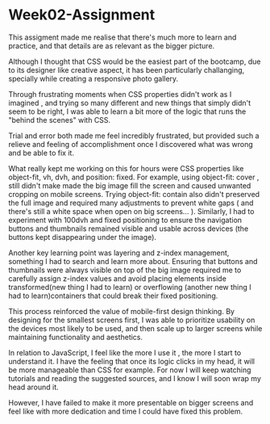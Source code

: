 # Week02-Assignment

This assigment made me realise that there's much more to learn and practice, and that details are as relevant as the bigger picture.

Although I thought that  CSS would be the easiest part of the bootcamp, due to its designer like creative aspect, it has been particularly challanging, specially while creating a responsive photo gallery.

Through frustrating moments when CSS properties didn't work as I imagined , and trying so many different and new things that simply didn't seem to be right, I was able to learn a bit more of the logic that runs the "behind the scenes" with CSS.

Trial and error both made me feel incredibly frustrated, but provided such a relieve and feeling of accomplishment once I discovered what was wrong and be able to fix it.

What really kept me working on this for hours were CSS properties like object-fit, vh, dvh, and position: fixed. For example, using object-fit: cover , still didn't make made the big image fill the screen and caused unwanted cropping on mobile screens. Trying object-fit: contain also didn't preserved the full image and required many adjustments to prevent white gaps ( and there's still a white space when open on big screens... ). Similarly, I had to experiment with 100dvh and fixed positioning to ensure the navigation buttons and thumbnails remained visible and usable across devices (the buttons kept disappearing under the image).

Another key learning point was layering and z-index management, something I had to search and learn more about. Ensuring that buttons and thumbnails were always visible on top of the big image required me to carefully assign z-index values and avoid placing elements inside transformed(new thing I had to learn) or overflowing (another new thing I had to learn)containers that could break their fixed positioning.

This process reinforced the value of mobile-first design thinking. By designing for the smallest screens first, I was able to prioritize usability on the devices most likely to be used, and then scale up to larger screens while maintaining functionality and aesthetics.

In relation to JavaScript, I feel like the more I use it , the more I start to understand it. I have the feeling that once its logic clicks in my head, it will be more manageable than CSS for example. For now I will keep watching tutorials and reading the suggested sources, and I know I will soon wrap my head around it. 

However, I have failed to make it more presentable on bigger screens and feel like with more dedication and time I could have fixed this problem. 

